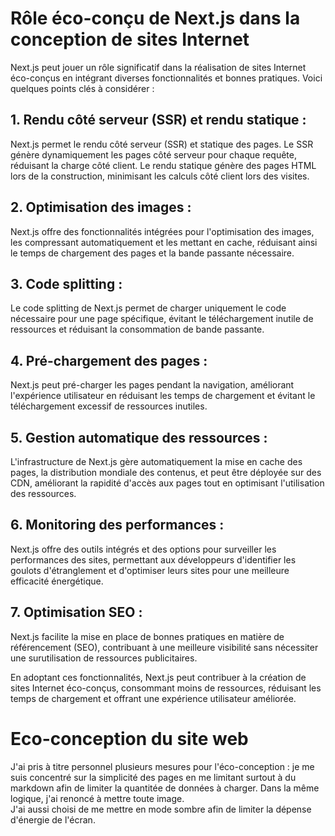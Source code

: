 # Rôle éco-conçu de Next.js dans la conception de sites Internet

Next.js peut jouer un rôle significatif dans la réalisation de sites Internet éco-conçus en intégrant diverses fonctionnalités et bonnes pratiques. Voici quelques points clés à considérer :

## 1. Rendu côté serveur (SSR) et rendu statique :
Next.js permet le rendu côté serveur (SSR) et statique des pages. Le SSR génère dynamiquement les pages côté serveur pour chaque requête, réduisant la charge côté client. Le rendu statique génère des pages HTML lors de la construction, minimisant les calculs côté client lors des visites.

## 2. Optimisation des images :
Next.js offre des fonctionnalités intégrées pour l'optimisation des images, les compressant automatiquement et les mettant en cache, réduisant ainsi le temps de chargement des pages et la bande passante nécessaire.

## 3. Code splitting :
Le code splitting de Next.js permet de charger uniquement le code nécessaire pour une page spécifique, évitant le téléchargement inutile de ressources et réduisant la consommation de bande passante.

## 4. Pré-chargement des pages :
Next.js peut pré-charger les pages pendant la navigation, améliorant l'expérience utilisateur en réduisant les temps de chargement et évitant le téléchargement excessif de ressources inutiles.

## 5. Gestion automatique des ressources :
L'infrastructure de Next.js gère automatiquement la mise en cache des pages, la distribution mondiale des contenus, et peut être déployée sur des CDN, améliorant la rapidité d'accès aux pages tout en optimisant l'utilisation des ressources.

## 6. Monitoring des performances :
Next.js offre des outils intégrés et des options pour surveiller les performances des sites, permettant aux développeurs d'identifier les goulots d'étranglement et d'optimiser leurs sites pour une meilleure efficacité énergétique.

## 7. Optimisation SEO :
Next.js facilite la mise en place de bonnes pratiques en matière de référencement (SEO), contribuant à une meilleure visibilité sans nécessiter une surutilisation de ressources publicitaires.

En adoptant ces fonctionnalités, Next.js peut contribuer à la création de sites Internet éco-conçus, consommant moins de ressources, réduisant les temps de chargement et offrant une expérience utilisateur améliorée.


# Eco-conception du site web

J'ai pris à titre personnel plusieurs mesures pour l'éco-conception : je me suis concentré sur la simplicité des pages en me limitant surtout à du markdown afin de limiter la quantitée de données à charger. Dans la même logique, j'ai renoncé à mettre toute image.  
J'ai aussi choisi de me mettre en mode sombre afin de limiter la dépense d'énergie de l'écran.   
